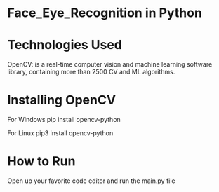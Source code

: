 # Face_Eye_Recognition in Python

# Technologies Used

OpenCV: is a real-time computer vision and machine learning software library, containing more than 2500 CV and ML algorithms.

# Installing OpenCV

For Windows  pip install opencv-python

For Linux    pip3 install opencv-python

# How to Run
Open up your favorite code editor and run the main.py file
